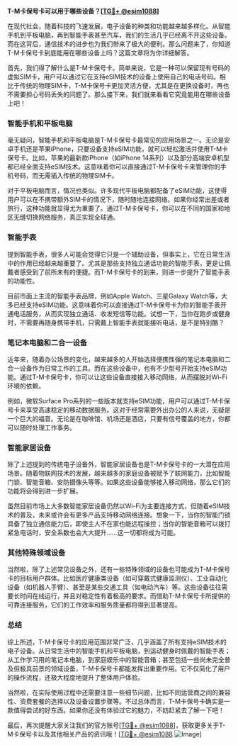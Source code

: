 **T-M卡保号卡可以用于哪些设备？[[TG💪+ @esim1088](https://t.me/s/esim1088)]**

在现代社会，随着科技的飞速发展，电子设备的种类和功能越来越多样化。从智能手机到平板电脑，再到智能手表甚至汽车，我们的生活几乎已经离不开这些设备。而在这背后，通信技术的进步也为我们带来了极大的便利。那么问题来了，你知道T-M卡保号卡到底能用在哪些设备上吗？这篇文章将为你详细解答。

首先，我们得了解什么是T-M卡保号卡。简单来说，它是一种可以保留现有号码的虚拟SIM卡，用户可以通过它在支持eSIM技术的设备上使用自己的电话号码。相比于传统的物理SIM卡，T-M卡保号卡更加灵活方便，尤其是在更换设备时，再也不需要担心号码丢失的问题了。那么接下来，我们就来看看它究竟能用在哪些设备上吧！

### **智能手机和平板电脑**

毫无疑问，智能手机和平板电脑是T-M卡保号卡最常见的应用场景之一。无论是安卓手机还是苹果iPhone，只要设备支持eSIM功能，就可以轻松激活并使用T-M卡保号卡。比如，苹果的最新款iPhone（如iPhone 14系列）以及部分高端安卓机型都已经全面支持eSIM技术。这意味着你可以直接通过T-M卡保号卡来管理你的手机号码，而无需插入传统的物理SIM卡。

对于平板电脑而言，情况也类似。许多现代平板电脑都配备了eSIM功能，这使得用户可以在不携带额外SIM卡的情况下，随时随地连接网络。如果你经常出差或者旅行，这种功能就显得尤为重要了。通过T-M卡保号卡，你可以在不同的国家和地区无缝切换网络服务，真正实现全球通。

### **智能手表**

提到智能手表，很多人可能会觉得它只是一个辅助设备，但事实上，它在日常生活中的作用已经越来越重要了。尤其是那些支持独立通话功能的智能手表，更是让佩戴者感受到了前所未有的便捷。而T-M卡保号卡的到来，则进一步提升了智能手表的功能性。

目前市面上主流的智能手表品牌，例如Apple Watch、三星Galaxy Watch等，大多已经支持eSIM功能。这意味着你可以直接通过T-M卡保号卡为你的智能手表开通电话服务，从而实现独立通话、收发短信等功能。试想一下，当你在跑步或健身时，不需要再随身携带手机，只需戴上智能手表就能接听电话，是不是特别酷？

### **笔记本电脑和二合一设备**

近年来，随着办公场景的变化，越来越多的人开始选择便携性强的笔记本电脑和二合一设备作为日常工作的工具。而在这些设备中，也有不少型号开始支持eSIM功能。通过T-M卡保号卡，你可以让这些设备直接接入移动网络，从而摆脱对Wi-Fi环境的依赖。

例如，微软Surface Pro系列的一些版本就支持eSIM功能，用户可以通过T-M卡保号卡来享受高速稳定的移动数据服务。这对于经常需要外出办公的人来说，无疑是一个巨大的福音。无论是在咖啡馆、机场还是酒店，只要有信号覆盖的地方，你都可以随时处理工作事务。

### **智能家居设备**

除了上述提到的传统电子设备外，智能家居设备也是T-M卡保号卡的一大潜在应用场景。随着物联网技术的发展，越来越多的家庭设备被赋予了联网能力，比如智能门锁、智能音箱、安防摄像头等等。如果这些设备能够接入移动网络，那么它们的功能将会得到进一步扩展。

虽然目前市场上大多数智能家居设备仍然以Wi-Fi为主要连接方式，但随着eSIM技术的普及，未来或许会有更多产品支持移动网络连接。想象一下，当你的智能门锁具备了独立通信能力后，即使主人不在家也能远程操控；当你的智能音箱可以拨打紧急电话时，安全系数也会大大提升……这一切都将成为可能。

### **其他特殊领域设备**

当然啦，除了上述常见设备之外，还有一些特殊领域的设备也可能成为T-M卡保号卡的目标用户群体。比如医疗健康类设备（如可穿戴式健康监测仪）、工业自动化设备（如机器人手臂）、甚至是某些交通工具（如电动汽车）等。这些设备往往需要长时间在线运行，并且对稳定性有着极高的要求。而借助T-M卡保号卡所提供的可靠连接服务，它们的工作效率和服务质量都将得到显著提高。

### **总结**

综上所述，T-M卡保号卡的应用范围非常广泛，几乎涵盖了所有支持eSIM技术的电子设备。从日常生活中的智能手机和平板电脑，到运动健身时佩戴的智能手表；从工作学习用的笔记本电脑，到家庭娱乐中的智能音箱；甚至包括一些尚未完全普及但极具前景的领域设备，T-M卡保号卡都能发挥出重要作用。它不仅简化了用户的操作流程，还极大程度地提升了整体用户体验。

当然啦，在实际使用过程中还需要注意一些细节问题，比如不同运营商之间的兼容性、资费套餐的选择以及设备设置步骤等。不过总体而言，T-M卡保号卡确实是一款值得尝试的好东西。如果你还没有体验过它的魅力，不妨赶紧去了解一下吧！

最后，再次提醒大家关注我们的官方账号[[TG💪+ @esim1088](https://t.me/s/esim1088)]，获取更多关于T-M卡保号卡以及其他相关产品的资讯哦！[[TG💪+ @esim1088](https://t.me/s/esim1088) ![Image](https://i.postimg.cc/4NQfJmqS/Snipaste-2025-05-13-00-14-12.png)]